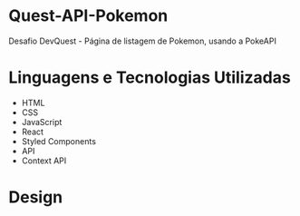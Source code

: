 # Quest-API-Pokemon

Desafio DevQuest - Página de listagem de Pokemon, usando a PokeAPI

# Linguagens e Tecnologias Utilizadas
- HTML
- CSS
- JavaScript
- React
- Styled Components
- API
- Context API

# Design
